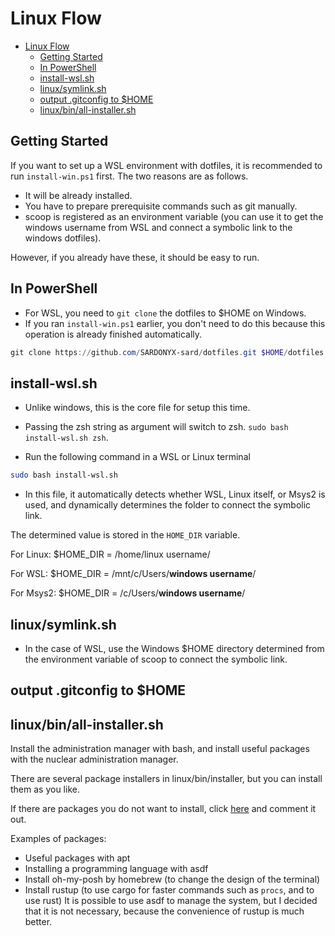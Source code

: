 # Linux Flow

- [Linux Flow](#linux-flow)
  - [Getting Started](#getting-started)
  - [In PowerShell](#in-powershell)
  - [install-wsl.sh](#install-wslsh)
  - [linux/symlink.sh](#linuxsymlinksh)
  - [output .gitconfig to $HOME](#output-gitconfig-to-home)
  - [linux/bin/all-installer.sh](#linuxbinall-installersh)

## Getting Started

If you want to set up a WSL environment with dotfiles, it is recommended to run
`install-win.ps1` first. The two reasons are as follows.

- It will be already installed.
- You have to prepare prerequisite commands such as git manually.
- scoop is registered as an environment variable (you can use it to get the
  windows username from WSL and connect a symbolic link to the windows
  dotfiles).

However, if you already have these, it should be easy to run.

## In PowerShell

- For WSL, you need to `git clone` the dotfiles to $HOME on Windows.
- If you ran `install-win.ps1` earlier, you don't need to do this because this
  operation is already finished automatically.

```powershell
git clone https://github.com/SARDONYX-sard/dotfiles.git $HOME/dotfiles
```

## install-wsl.sh

- Unlike windows, this is the core file for setup this time.
- Passing the zsh string as argument will switch to zsh.
  `sudo bash install-wsl.sh zsh`.

- Run the following command in a WSL or Linux terminal

```bash
sudo bash install-wsl.sh
```

- In this file, it automatically detects whether WSL, Linux itself, or Msys2 is
  used, and dynamically determines the folder to connect the symbolic link.

The determined value is stored in the `HOME_DIR` variable.

For Linux: $HOME_DIR = /home/linux username/

For WSL: $HOME_DIR = /mnt/c/Users/**windows username**/

For Msys2: $HOME_DIR = /c/Users/**windows username**/

## linux/symlink.sh

- In the case of WSL, use the Windows $HOME directory determined from the
  environment variable of scoop to connect the symbolic link.

## output .gitconfig to $HOME

## linux/bin/all-installer.sh

Install the administration manager with bash, and install useful packages with
the nuclear administration manager.

There are several package installers in linux/bin/installer, but you can install
them as you like.

If there are packages you do not want to install, click
[here](../../../linux/bin/all-installer.sh) and comment it out.

Examples of packages:

- Useful packages with apt
- Installing a programming language with asdf
- Install oh-my-posh by homebrew (to change the design of the terminal)
- Install rustup (to use cargo for faster commands such as `procs`, and to use
  rust) It is possible to use asdf to manage the system, but I decided that it
  is not necessary, because the convenience of rustup is much better.
